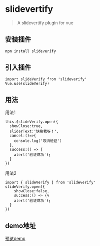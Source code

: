 # slidevertify

> A slidevertify plugin for vue

## 安装插件
```
npm install slideverify
```
## 引入插件 
```
import slideVerify from 'slideverify'
Vue.use(slideVerify)
```
## 用法
用法1

```
this.$slideVerify.open({
  showClose:true,
  sliderText:'快拖我呀！',
  cancel:()=>{
    console.log('取消验证')
  },
  success:() => {
    alert('验证成功');
  }
})
```
用法2
```
import { slideVerify } from 'slideverify'
slideVerify.open({
    showClose:false,
    success:() => {v
    alert('验证成功');
  }
})
```
        
## demo地址
[预览demo](https://elevemonkey.github.io/slide-vertify/dist/index.html#/)
